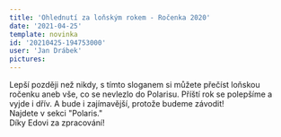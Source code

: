 ```yaml
---
title: 'Ohlednutí za loňským rokem - Ročenka 2020'
date: '2021-04-25'
template: novinka
id: '20210425-194753000'
user: 'Jan Drábek'
pictures:
---
```

Lepší později než nikdy, s tímto sloganem si můžete přečíst loňskou ročenku aneb vše, co se nevlezlo do Polarisu. Příští rok se polepšíme a vyjde i dřív. A bude i zajímavější, protože budeme závodit!  
Najdete v sekci "Polaris."  
Díky Edovi za zpracování!
